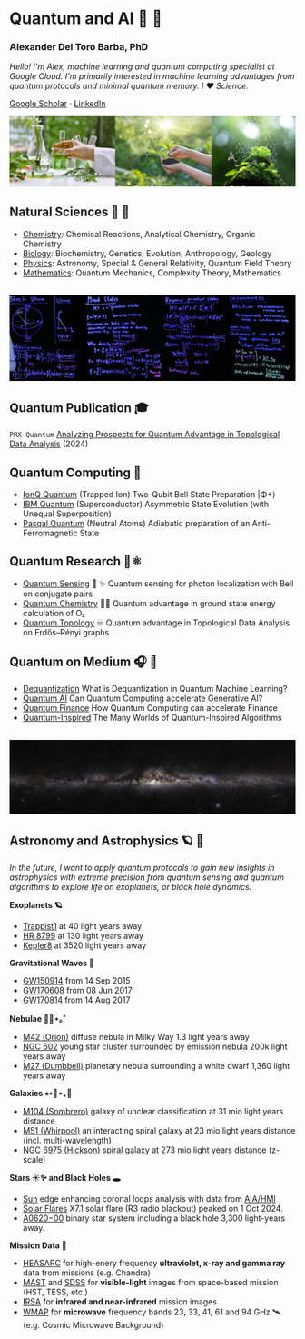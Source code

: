 # Quantum and AI 🌸 🔭

### Alexander Del Toro Barba, PhD

*Hello! I'm Alex, machine learning and quantum computing specialist at Google Cloud. I'm primarily interested in machine learning advantages from quantum protocols and minimal quantum memory. I ❤️ Science.*

[Google Scholar](https://scholar.google.com/citations?hl=en&user=fddyK-wAAAAJ) $\cdot$ [LinkedIn](https://www.linkedin.com/in/deltorobarba/)

<img src="https://raw.githubusercontent.com/deltorobarba/repo/master/sciences_0000.png" alt="sciences">

## Natural Sciences 🍃 🎨
* [Chemistry](https://github.com/deltorobarba/sciences/blob/master/chemistry.ipynb): Chemical Reactions, Analytical Chemistry, Organic Chemistry
* [Biology](https://github.com/deltorobarba/sciences/blob/master/biology.ipynb): Biochemistry, Genetics, Evolution, Anthropology, Geology
* [Physics](https://github.com/deltorobarba/sciences/blob/master/physics.ipynb): Astronomy, Special & General Relativity, Quantum Field Theory
* [Mathematics](https://github.com/deltorobarba/sciences/blob/master/maths.ipynb): Quantum Mechanics, Complexity Theory, Mathematics

<br>

<img src="https://raw.githubusercontent.com/deltorobarba/repo/master/quantum_000.jpg" alt="sciences">

## Quantum Publication 🎓

`PRX Quantum` [Analyzing Prospects for Quantum Advantage in Topological Data Analysis](https://journals.aps.org/prxquantum/abstract/10.1103/PRXQuantum.5.010319) (2024)

## Quantum Computing 💎

* [IonQ Quantum](https://github.com/deltorobarba/sciences/blob/master/ionq.ipynb) (Trapped Ion) Two-Qubit Bell State Preparation |Φ+⟩
* [IBM Quantum](https://github.com/deltorobarba/sciences/blob/master/ibm.ipynb) (Superconductor) Asymmetric State Evolution (with Unequal Superposition)
* [Pasqal Quantum](https://github.com/deltorobarba/sciences/blob/master/pasqal.ipynb) (Neutral Atoms) Adiabatic preparation of an Anti-Ferromagnetic State

## Quantum Research 🔬⚛︎

* [Quantum Sensing](https://github.com/deltorobarba/sciences/blob/master/quantum_sensing.ipynb) 📡 ✨ Quantum sensing for photon localization with Bell on conjugate pairs
* [Quantum Chemistry](https://github.com/deltorobarba/sciences/blob/master/quantum_chemistry.ipynb) 🔬🧪 Quantum advantage in ground state energy calculation of O₂
* [Quantum Topology](https://github.com/deltorobarba/sciences/blob/master/quantum_tda.ipynb) ♾️ Quantum advantage in Topological Data Analysis on Erdős–Rényi graphs

## Quantum on Medium 🎧 📒

* [Dequantization](https://medium.com/@deltorobarba/what-is-dequantization-in-quantum-machine-learning-a3b4d5af0f0f) What is Dequantization in Quantum Machine Learning?
* [Quantum AI](https://medium.com/@deltorobarba/can-quantum-computing-accelerate-generative-ai-b1df36398ac5) Can Quantum Computing accelerate Generative AI?
* [Quantum Finance](https://medium.com/@deltorobarba/how-quantum-computing-could-accelerate-finance-and-economics-80555e80f76b) How Quantum Computing can accelerate Finance
* [Quantum-Inspired](https://medium.com/@deltorobarba/the-many-worlds-of-quantum-inspired-cd608cb9a7d2) The Many Worlds of Quantum-Inspired Algorithms

<br> 

<img src="https://raw.githubusercontent.com/deltorobarba/repo/master/sciences_2000.png" alt="sciences">

## Astronomy and Astrophysics 🪐 🔭

*In the future, I want to apply quantum protocols to gain new insights in astrophysics with extreme precision from quantum sensing and quantum algorithms to explore life on exoplanets, or black hole dynamics.*

**Exoplanets 🪐**
* [Trappist1](https://github.com/deltorobarba/sciences/blob/master/exoplanet_trappist1.ipynb) at 40 light years away
* [HR 8799](https://github.com/deltorobarba/sciences/blob/master/exoplanet_HR8799.ipynb) at 130 light years away
* [Kepler8](https://github.com/deltorobarba/sciences/blob/master/exoplanet_kepler8.ipynb) at 3520 light years away

**Gravitational Waves 📡**
  * [GW150914](https://github.com/deltorobarba/sciences/blob/master/graviationalwave_GW150914.ipynb) from 14 Sep 2015
  * [GW170608](https://github.com/deltorobarba/sciences/blob/master/graviationalwave_GW170608.ipynb) from 08 Jun 2017
  * [GW170814](https://github.com/deltorobarba/sciences/blob/master/graviationalwave_GW170814.ipynb) from 14 Aug 2017

**Nebulae 🔭🫧⋆｡˚**
  * [M42 (Orion)](https://github.com/deltorobarba/sciences/blob/master/nebula_M42.ipynb) diffuse nebula in Milky Way 1.3 light years away
  * [NGC 602](https://github.com/deltorobarba/sciences/blob/master/nebula_NGC_602.ipynb) young star cluster surrounded by emission nebula 200k light years away
  * [M27 (Dumbbell)](https://github.com/deltorobarba/sciences/blob/master/nebula_M27.ipynb)  planetary nebula surrounding a white dwarf 1,360 light years away

**Galaxies ⭑⋆🔭⋆₊🌌**
  * [M104 (Sombrero)](https://github.com/deltorobarba/sciences/blob/master/galaxy_M104.ipynb) galaxy of unclear classification at 31 mio light years distance
  * [M51 (Whirpool)](https://github.com/deltorobarba/sciences/blob/master/galaxy_M51.ipynb) an interacting spiral galaxy at 23 mio light years distance (incl. multi-wavelength)
  * [NGC 6975 (Hickson)](https://github.com/deltorobarba/sciences/blob/master/galaxy_NGC_6975.ipynb) spiral galaxy at 273 mio light years distance (z-scale)

**Stars ☀️✨ and Black Holes 🕳️**
  * [Sun](https://github.com/deltorobarba/sciences/blob/master/star_sun.ipynb) edge enhancing coronal loops analysis with data from [AIA/HMI](https://sdo.gsfc.nasa.gov/data/aiahmi/)
  * [Solar Flares](https://github.com/deltorobarba/sciences/blob/master/star_solarflare.ipynb) X7.1 solar flare (R3 radio blackout) peaked on 1 Oct 2024.
  * [A0620−00](https://github.com/deltorobarba/sciences/blob/master/star_A0620_00.ipynb) binary star system including a black hole 3,300 light-years away.


**Mission Data 📂**
  * [HEASARC](https://github.com/deltorobarba/sciences/blob/master/missions_heasarc.ipynb) for high-enery frequency **ultraviolet, x-ray and gamma ray** data from missions (e.g. Chandra)
  * [MAST](https://github.com/deltorobarba/sciences/blob/master/missions_mast.ipynb) and [SDSS](https://github.com/deltorobarba/sciences/blob/master/missions_sdss.ipynb) for **visible-light** images from space-based mission (HST, TESS, etc.)
  * [IRSA](https://github.com/deltorobarba/sciences/blob/master/missions_irsa.ipynb) for **infrared and near-infrared** mission images
  * [WMAP](https://github.com/deltorobarba/sciences/blob/master/missions_wmap.ipynb) for **microwave** frequency bands 23, 33, 41, 61 and 94 GHz 🛰️ (e.g. Cosmic Microwave Background)

<br>
